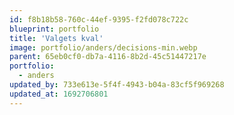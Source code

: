 ```yaml
---
id: f8b18b58-760c-44ef-9395-f2fd078c722c
blueprint: portfolio
title: 'Valgets kval'
image: portfolio/anders/decisions-min.webp
parent: 65eb0cf0-db7a-4116-8b2d-45c51447217e
portfolio:
  - anders
updated_by: 733e613e-5f4f-4943-b04a-83cf5f969268
updated_at: 1692706801
---
```


